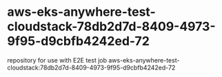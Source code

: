 # aws-eks-anywhere-test-cloudstack-78db2d7d-8409-4973-9f95-d9cbfb4242ed-72
repository for use with E2E test job aws-eks-anywhere-test-cloudstack:78db2d7d-8409-4973-9f95-d9cbfb4242ed-72
